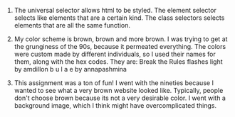 1. The universal selector allows html to be styled. The element selector selects like elements that are a certain kind. The class selectors selects elements that are all the same function.

2. My color scheme is brown, brown and more brown. I was trying to get at the grunginess of the 90s, because it permeated everything. The colors were custom made by different individuals, so I used their names for them, along with the hex codes. They are:
Break the Rules
flashes light by amdillon
b u l a e by annapashmina

3. This assignment was a ton of fun! I went with the nineties because I wanted to see what a very brown website looked like. Typically, people don't choose brown because its not a very desirable color. I went with a background image, which I think might have overcomplicated things.
